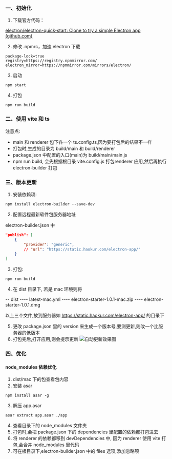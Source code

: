 ### 一、初始化

1. 下载官方代码：

[electron/electron-quick-start: Clone to try a simple Electron app (github.com)](https://github.com/electron/electron-quick-start)

2. 修改 .npmrc，加速 electron 下载

```
package-lock=true
registry=https://registry.npmmirror.com/
electron_mirror=https://npmmirror.com/mirrors/electron/
```

3. 启动

```
npm start
```

4. 打包

```
npm run build
```

### 二、使用 vite 和 ts

注意点:

- main 和 renderer 包下各一个 ts.config.ts,因为要打包后的结果不一样
- 打包时,生成的目录为 build/main 和 build/renderer
- package.json 中配置的入口(main)为 build/main/main.js
- npm run build, 会先根据根目录 vite.config.js 打包renderer 应用,然后再执行 electron-builder 打包

### 三、版本更新

1. 安装依赖项:

```
npm install electron-builder --save-dev
```

2. 配置远程最新软件包服务器地址

electron-builder.json 中

```json
"publish": [
    {
        "provider": "generic",
        // "url": "https://static.haokur.com/electron-app/"
    }
]
```

3. 打包:

```
npm run build
```

4. 在 dist 目录下, 若是 mac 环境则将

-- dist
---- latest-mac.yml
---- electron-starter-1.0.1-mac.zip
---- electron-starter-1.0.1.dmg

以上三个文件,放到服务器如 https://static.haokur.com/electron-app/ 的目录下

5. 更改 package.json 里的 version 来生成一个版本号,要测更新,则改一个比服务器的低版本
6. 打包完后,打开应用,则会提示更新
![自动更新效果图](https://static.haokur.com/github/electron-update.png)


### 四、优化

#### node_modules 依赖优化

1. dist/mac 下的包查看包内容
2. 安装 asar
```
npm install asar -g
```
3. 解压 app.asar
```
asar extract app.asar ./app
```
4. 查看目录下的 node_modules 文件夹
5. 打包时,会把 package.json 下的 dependencies 里配置的依赖都打包进去
6. 将 renderer 的依赖都移到 devDependencies 中, 因为 renderer 使用 vite 打包,会合并 node_modules 里代码
7. 可在根目录下,electron-builder.json 中的 files 选项,添加忽略项

